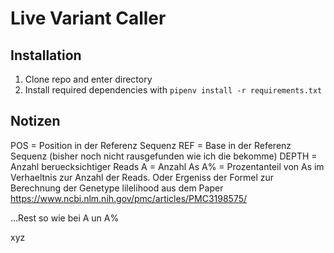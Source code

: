 # Live Variant Caller

## Installation
1. Clone repo and enter directory
2. Install required dependencies with ```pipenv install -r requirements.txt```



## Notizen

POS = Position in der Referenz Sequenz
REF = Base in der Referenz Sequenz (bisher noch nicht rausgefunden wie ich die bekomme)
DEPTH = Anzahl beruecksichtiger Reads
A = Anzahl As
A% = Prozentanteil von As im Verhaeltnis zur Anzahl der Reads. Oder Ergeniss der Formel zur Berechnung der Genetype lilelihood aus dem Paper https://www.ncbi.nlm.nih.gov/pmc/articles/PMC3198575/


...Rest so wie bei A un A%

xyz
